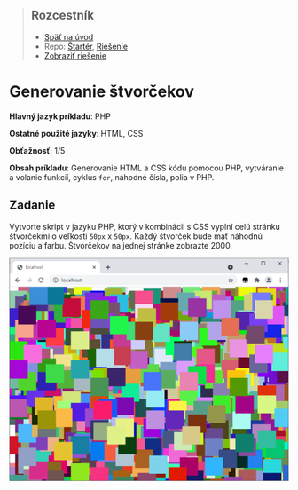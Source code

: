 <div class="hidden">

> ## Rozcestník
> - [Späť na úvod](../../README.md)
> - Repo: [Štartér](/../../tree/main/php/squares), [Riešenie](/../../tree/solution/php/squares)
> - [Zobraziť riešenie](riesenie.md)
</div>

# Generovanie štvorčekov
<div class="info"> 

**Hlavný jazyk príkladu**: PHP

**Ostatné použité jazyky**: HTML, CSS

**Obťažnosť**: 1/5

**Obsah príkladu**: Generovanie HTML a CSS kódu pomocou PHP, vytváranie a volanie funkcií, cyklus `for`, náhodné čísla, polia v PHP. 
</div>

## Zadanie
Vytvorte skript v jazyku PHP, ktorý v kombinácii s CSS vyplní celú stránku štvorčekmi o veľkosti `50px` x `50px`. Každý štvorček bude mať náhodnú pozíciu a farbu. Štvorčekov na jednej stránke zobrazte 2000. 

![Ukážka náhodne rozmiestnených farebných štvorčekov](images_squares/zadanie.png)
